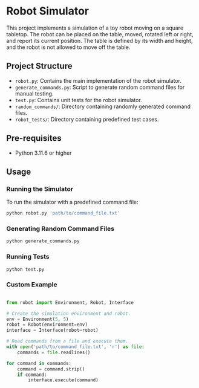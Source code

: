 # Robot Simulator

This project implements a simulation of a toy robot moving on a square tabletop. The robot can be placed on the table, moved, rotated left or right, and report its current position. The table is defined by its width and height, and the robot is not allowed to move off the table.

## Project Structure

- `robot.py`: Contains the main implementation of the robot simulator.
- `generate_commands.py`: Script to generate random command files for manual testing.
- `test.py`: Contains unit tests for the robot simulator.
- `random_commands/`: Directory containing randomly generated command files.
- `robot_tests/`: Directory containing predefined test cases.

## Pre-requisites

- Python 3.11.6 or higher

## Usage

### Running the Simulator

To run the simulator with a predefined command file:

```sh
python robot.py 'path/to/command_file.txt'

```
### Generating Random Command Files

```sh
python generate_commands.py
```

### Running Tests

```sh
python test.py
```

### Custom Example

```py

from robot import Environment, Robot, Interface

# Create the simulation environment and robot.
env = Environment(5, 5)
robot = Robot(environment=env)
interface = Interface(robot=robot)

# Read commands from a file and execute them.
with open('path/to/command_file.txt', 'r') as file:
    commands = file.readlines()

for command in commands:
    command = command.strip()
    if command:
        interface.execute(command)
```